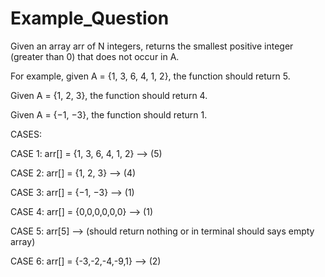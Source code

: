 # Example_Question
Given an array arr of N integers, returns the smallest positive integer (greater than 0) that does not occur in A.

For example, given A = {1, 3, 6, 4, 1, 2}, the function should return 5.

Given A = {1, 2, 3}, the function should return 4.

Given A = {−1, −3}, the function should return 1.

CASES:

CASE 1: arr[] = {1, 3, 6, 4, 1, 2} --> (5)

CASE 2: arr[] = {1, 2, 3} --> (4)

CASE 3: arr[] = {−1, −3} -->  (1)

CASE 4: arr[] = {0,0,0,0,0,0} --> (1)

CASE 5: arr[5] --> (should return nothing or in terminal should says empty array)

CASE 6: arr[] = {-3,-2,-4,-9,1} --> (2)
